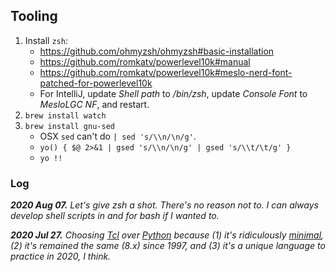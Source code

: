 ## Tooling

1. Install `zsh`:
    - https://github.com/ohmyzsh/ohmyzsh#basic-installation
    - https://github.com/romkatv/powerlevel10k#manual
    - https://github.com/romkatv/powerlevel10k#meslo-nerd-font-patched-for-powerlevel10k
    - For IntelliJ, update _Shell path_ to _/bin/zsh_, update _Console Font_ to _MesloLGC NF_, and restart.
1. `brew install watch`
1. `brew install gnu-sed`
    - OSX `sed` can't do `| sed 's/\\n/\n/g'`.
    - `yo() { $@ 2>&1 | gsed 's/\\n/\n/g' | gsed 's/\\t/\t/g' }`
    - `yo !!`

### Log

_**2020 Aug 07.** Let's give zsh a shot. There's no reason not to. I can always develop shell scripts in and for bash if I wanted to._

_**2020 Jul 27.** Choosing [Tcl](https://en.wikipedia.org/wiki/Tcl) over [Python](https://en.wikipedia.org/wiki/Python_(programming_language)) because (1) it's ridiculously [minimal](https://www.tcl.tk/man/tcl8.6/TclCmd/contents.htm), (2) it's remained the same (8.x) since 1997, and (3) it's a unique language to practice in 2020, I think._
